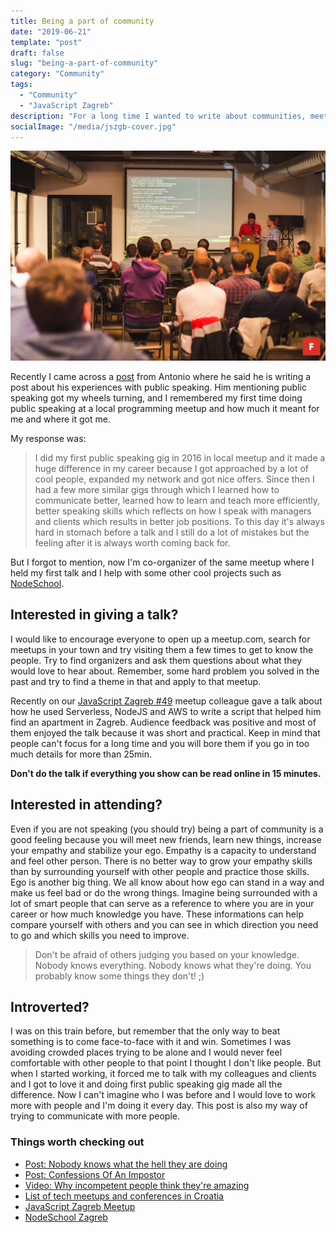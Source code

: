 ```yaml
---
title: Being a part of community
date: "2019-06-21"
template: "post"
draft: false
slug: "being-a-part-of-community"
category: "Community"
tags:
  - "Community"
  - "JavaScript Zagreb"
description: "For a long time I wanted to write about communities, meetups and public speaking. Recently I found an excuse to do it and this is my first post in a series dedicated to everyone who needs motivation in doing their first steps towards being a part of community."
socialImage: "/media/jszgb-cover.jpg"
---
```

![Many people watching a projector while another person is giving a presentation](./static/../../static/jszgb-cover.jpeg)


Recently I came across a [post](https://www.linkedin.com/feed/update/urn:li:activity:6544860411970359296) from Antonio where he said he is writing a post about his experiences with public speaking. Him mentioning public speaking got my wheels turning, and I remembered my first time doing public speaking at a local programming meetup and how much it meant for me and where it got me.

My response was:
> I did my first public speaking gig in 2016 in local meetup and it made a huge difference in my career because I got approached by a lot of cool people, expanded my network and got nice offers. Since then I had a few more similar gigs through which I learned how to communicate better, learned how to learn and teach more efficiently, better speaking skills which reflects on how I speak with managers and clients which results in better job positions. To this day it's always hard in stomach before a talk and I still do a lot of mistakes but the feeling after it is always worth coming back for.

But I forgot to mention, now I'm co-organizer of the same meetup where I held my first talk and I help with some other cool projects such as [NodeSchool](https://nodeschool.io/zagreb).

## Interested in giving a talk?
I would like to encourage everyone to open up a meetup.com, search for meetups in your town and try visiting them a few times to get to know the people.
Try to find organizers and ask them questions about what they would love to hear about.
Remember, some hard problem you solved in the past and try to find a theme in that and apply to that meetup.

Recently on our [JavaScript Zagreb #49](https://www.meetup.com/JavaScript-Zagreb/events/261264086/) meetup colleague gave a talk about how he used Serverless, NodeJS and AWS to write a script that helped him find an apartment in Zagreb. Audience feedback was positive and most of them enjoyed the talk because it was short and practical. Keep in mind that people can't focus for a long time and you will bore them if you go in too much details for more than 25min.

**Don't do the talk if everything you show can be read online in 15 minutes.**

## Interested in attending?
Even if you are not speaking (you should try) being a part of community is a good feeling because you will meet new friends, learn new things, increase your empathy and stabilize your ego.
Empathy is a capacity to understand and feel other person. There is no better way to grow your empathy skills than by surrounding yourself with other people and practice those skills.
Ego is another big thing. We all know about how ego can stand in a way and make us feel bad or do the wrong things. Imagine being surrounded with a lot of smart people that can serve as a reference
to where you are in your career or how much knowledge you have. These informations can help compare yourself with others and you can see in which direction you need to go and which skills you need to improve.

> Don't be afraid of others judging you based on your knowledge. Nobody knows everything. Nobody knows what they're doing. You probably know some things they don't! ;)

## Introverted?
I was on this train before, but remember that the only way to beat something is to come face-to-face with it and win.
Sometimes I was avoiding crowded places trying to be alone and I would never feel comfortable with other people to that
point I thought I don't like people.
But when I started working, it forced me to talk with my colleagues and clients and I got to love it and doing first public speaking gig made all the difference.
Now I can't imagine who I was before and I would love to work more with people and I'm doing it every day. This post is also my way of trying to communicate with more people.

### Things worth checking out
* [Post: Nobody knows what the hell they are doing](https://99u.adobe.com/articles/32985/nobody-knows-what-the-hell-they-are-doing)
* [Post: Confessions Of An Impostor](https://www.smashingmagazine.com/2017/10/confessions-impostor-syndrome/)
* [Video: Why incompetent people think they're amazing](https://www.youtube.com/watch?v=pOLmD_WVY-E)
* [List of tech meetups and conferences in Croatia](https://www.github.com/vblazenka/awesome-croatia)
* [JavaScript Zagreb Meetup](https://www.meetup.com/JavaScript-Zagreb/)
* [NodeSchool Zagreb](https://nodeschool.io/zagreb)